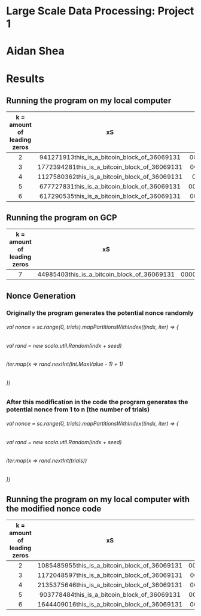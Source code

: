 # Large Scale Data Processing: Project 1
# Aidan Shea
# Results
## Running the program on my local computer
| k = amount of leading zeros          | xS                                            | Hash Value                                                       | Time Elapsed  | Number of Trials  |
| :----------------------------------: | :-------------------------------------------: | :--------------------------------------------------------------: | :-----------: | :---------------: |
| 2                                    | 941271913this_is_a_bitcoin_block_of_36069131  | 00eb4fe50c034351e7880796ed9f5b645c29f9bbf547d8821b939a94f777e543 | 2s            | 100               |  
| 3                                    | 1772394281this_is_a_bitcoin_block_of_36069131 | 0009016512b19eb0f47f51d711833dfdb5cb8f6d6da5611cee62d08f0d89ec63 | 2s            | 1000              |
| 4                                    | 1127580362this_is_a_bitcoin_block_of_36069131 | 0000557effc3c441567c23018f80ee05f9da054e2e56a1ef94be2af4b79308f2 | 2s            | 50000             |
| 5                                    | 677727831this_is_a_bitcoin_block_of_36069131  | 00000fff13501523d2df83e5990a9a620a73221a90b260384b101336154c78e2 | 4s            | 500000            |
| 6                                    | 617290535this_is_a_bitcoin_block_of_36069131  | 000000934d6e17cb0bfd5451d8ccc1251919a129f9aa9c52904bd43cfa072bf8 | 5s            | 1000000           |
## Running the program on GCP
| k = amount of leading zeros          | xS                                            | Hash Value                                                       | Time Elapsed  | Number of Trials  |
| :----------------------------------: | :-------------------------------------------: | :--------------------------------------------------------------: | :-----------: | :---------------: |
| 7                                    | 44985403this_is_a_bitcoin_block_of_36069131   | 0000000936023c0b24c6bb843daf446508ea0349c545cdda31d54ae12854ab33 | 3610s         | 1000000000        |  
## Nonce Generation
### Originally the program generates the potential nonce randomly
###### val nonce = sc.range(0, trials).mapPartitionsWithIndex((indx, iter) => {
######       val rand = new scala.util.Random(indx + seed)
######       iter.map(x => rand.nextInt(Int.MaxValue - 1) + 1)
######     })
### After this modification in the code the program generates the potential nonce from 1 to n (the number of trials)
###### val nonce = sc.range(0, trials).mapPartitionsWithIndex((indx, iter) => {
######      val rand = new scala.util.Random(indx + seed)
######      iter.map(x => rand.nextInt(trials))
######     })
## Running the program on my local computer with the modified nonce code
| k = amount of leading zeros          | xS                                            | Hash Value                                                       | Time Elapsed  | Number of Trials  |
| :----------------------------------: | :-------------------------------------------: | :--------------------------------------------------------------: | :-----------: | :---------------: |
| 2                                    | 1085485955this_is_a_bitcoin_block_of_36069131 | 000f8629ddf4892605429663101a03e5e399c3ef75d119eb469018da2e063d3c | 2s            | 500               |  
| 3                                    | 1172048597this_is_a_bitcoin_block_of_36069131 | 000483edb68cb5b0dfc94cda67745f31403c32b461fe6c23a2dbc79b8244ac2e | 2s            | 5000              |
| 4                                    | 2135375646this_is_a_bitcoin_block_of_36069131 | 0000aa75a902be99b1141ba91782a4d1a78d9f8ebc6212cd7f01a267f9aa5b72 | 2s            | 75000             |
| 5                                    | 903778484this_is_a_bitcoin_block_of_36069131  | 000008e81e5ab3a018c74e8eab7eadad33bf43cb9c57024a123d19cd1b95707e | 9s            | 1000000           |
| 6                                    | 1644409016this_is_a_bitcoin_block_of_36069131 | 0000002353b6b1505f2719af10ef82c33e0a8a21d627a2ea892383dcfa91d743 | 46s           | 25000000          |
